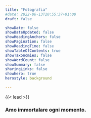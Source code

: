 ```yaml
---
title: "Fotografia"
#date: 2022-06-13T20:55:37+01:00
draft: false

showDate: false
showDateUpdated: false
showHeadingAnchors: false
showPagination: false
showReadingTime: false
showTableOfContents: true
showTaxonomies: false
showWordCount: false
showSummary: false
sharingLinks: false
showhero: true
herostyle: background 
 
---
```


{{< lead >}}
### Amo immortalare ogni momento.


